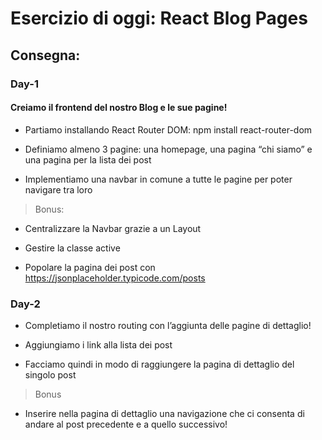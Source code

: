 # Esercizio di oggi: React Blog Pages

## Consegna:

### Day-1

#### Creiamo il frontend del nostro Blog e le sue pagine!

- Partiamo installando React Router DOM: npm install react-router-dom

- Definiamo almeno 3 pagine: una homepage, una pagina “chi siamo” e una pagina per la lista dei post

- Implementiamo una navbar in comune a tutte le pagine per poter navigare tra loro

 > Bonus:

   - Centralizzare la Navbar grazie a un Layout

   - Gestire la classe active

   - Popolare la pagina dei post con https://jsonplaceholder.typicode.com/posts
   
### Day-2

- Completiamo il nostro routing con l’aggiunta delle pagine di dettaglio!

- Aggiungiamo i link alla lista dei post

- Facciamo quindi in modo di raggiungere la pagina di dettaglio del singolo post

 > Bonus
  -  Inserire nella pagina di dettaglio una navigazione che ci consenta di andare al post precedente e a quello successivo!   